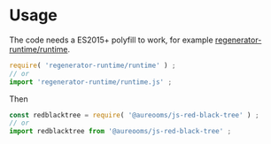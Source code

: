 # Usage
The code needs a ES2015+ polyfill to work, for example
[regenerator-runtime/runtime](https://babeljs.io/docs/usage/polyfill).
```js
require( 'regenerator-runtime/runtime' ) ;
// or
import 'regenerator-runtime/runtime.js' ;
```

Then
```js
const redblacktree = require( '@aureooms/js-red-black-tree' ) ;
// or
import redblacktree from '@aureooms/js-red-black-tree' ;
```
